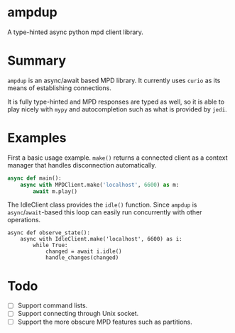 ampdup
======

A type-hinted async python mpd client library.


Summary
=======

`ampdup` is an async/await based MPD library. It currently uses `curio` as its
means of establishing connections.

It is fully type-hinted and MPD responses are typed as well, so it is able to
play nicely with `mypy` and autocompletion such as what is provided by `jedi`.

Examples
========

First a basic usage example. `make()` returns a connected client as a context
manager that handles disconnection automatically.

```python
async def main():
    async with MPDClient.make('localhost', 6600) as m:
        await m.play()
```

The IdleClient class provides the `idle()` function. Since `ampdup` is
`async`/`await`-based this loop can easily run concurrently with other
operations.

```
async def observe_state():
    async with IdleClient.make('localhost', 6600) as i:
        while True:
            changed = await i.idle()
            handle_changes(changed)
```

Todo
====

- [ ] Support command lists.
- [ ] Support connecting through Unix socket.
- [ ] Support the more obscure MPD features such as partitions.

